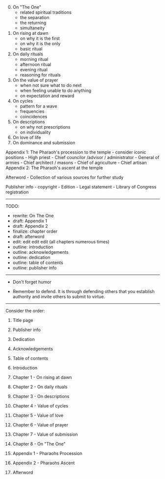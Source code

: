 
0. On "The One"
    - related spiritual traditions
    - the separation
    - the returning
    - simultaneity
1. On rising at dawn
    - on why it is the first
    - on why it is the only
    - basic ritual
2. On daily rituals
    - morning ritual
    - afternoon ritual
    - evening ritual
    - reasoning for rituals
3. On the value of prayer
    - when not sure what to do next
    - when feeling unable to do anything
    - on expectation and reward
4. On cycles
    - pattern for a wave
    - frequencies
    - coincidences
5. On descriptions
    - on why not prescriptions
    - on individuality
6. On love of life
7. On dominance and submission

Appendix 1: The Pharaoh's procession to the temple
    - consider iconic positions
        - High priest
        - Chief councilor /advisor / administrator
        - General of armies
        - Chief architect / masons
        - Chief of agriculture
        - Chief artisan
Appendix 2: The Pharaoh's ascent at the temple

Afterword
    - Collection of various sources for further study

Publisher info
    - copyright
    - Edition
    - Legal statement
    - Library of Congress registration

---

TODO:
- rewrite: On The One
- draft: Appendix 1
- draft: Appendix 2
- finalize: chapter order
- draft: afterword
- edit: edit edit edit (all chapters numerous times)
- outline: introduction
- outline: acknowledgements
- outline: dedication
- outline: table of contents
- outline: publisher info

---

- Don't forget humor

- Remember to defend. It is through defending others that you establish authority and invite others to submit to virtue.

---

Consider the order:

01. Title page
02. Publisher info
03. Dedication
04. Acknowledgements
05. Table of contents
06. Introduction

07. Chapter 1 - On rising at dawn
08. Chapter 2 - On daily rituals
09. Chapter 3 - On descriptions

10. Chapter 4 - Value of cycles
11. Chapter 5 - Value of love
12. Chapter 6 - Value of prayer
13. Chapter 7 - Value of submission

14. Chapter 8 - On "The One"

15. Appendix 1 - Pharaohs Procession
16. Appendix 2 - Pharaohs Ascent

17. Afterword
